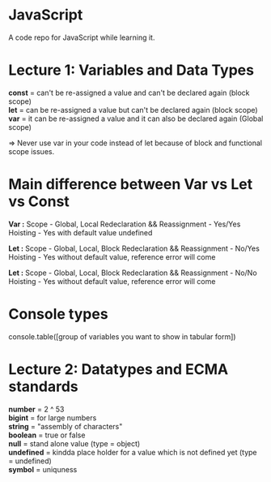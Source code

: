 # JavaScript
A code repo for JavaScript while learning it.

# Lecture 1: Variables and Data Types
__const__ = can't be re-assigned a value and can't be declared again (block scope)\
__let__ = can be re-assigned a value but can't be declared again (block scope)
__var__ = it can be re-assigned a value and it can also be declared again (Global scope)

=> Never use var in your code instead of let because of block and functional scope issues.

# Main difference between Var vs Let vs Const

__Var :__
Scope - Global, Local
Redeclaration && Reassignment - Yes/Yes
Hoisting - Yes with default value undefined

__Let :__
Scope - Global, Local, Block
Redeclaration && Reassignment - No/Yes
Hoisting - Yes without default value, reference error will come

__Let :__
Scope - Global, Local, Block
Redeclaration && Reassignment - No/No
Hoisting - Yes without default value, reference error will come

# Console types
console.table([group of variables you want to show in tabular form])

# Lecture 2: Datatypes and ECMA standards
__number__ = 2 ^ 53 \
__bigint__ = for large numbers \
__string__ = "assembly of characters" \
__boolean__ = true or false \
__null__ = stand alone value (type = object) \
__undefined__ = kindda place holder for a value which is not defined yet (type = undefined) \
__symbol__ = uniquness
